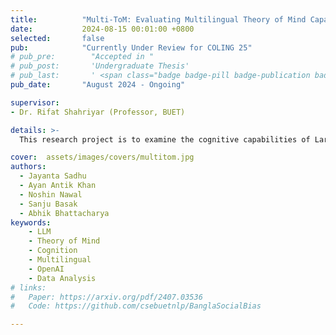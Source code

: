 ```yaml
---
title:          "Multi-ToM: Evaluating Multilingual Theory of Mind Capabilities in Large Language Models"
date:           2024-08-15 00:01:00 +0800
selected:       false
pub:            "Currently Under Review for COLING 25"
# pub_pre:        "Accepted in "
# pub_post:       'Undergraduate Thesis'
# pub_last:       ' <span class="badge badge-pill badge-publication badge-success">Spotlight</span>'
pub_date:       "August 2024 - Ongoing"

supervisor:     
- Dr. Rifat Shahriyar (Professor, BUET)

details: >-
  This research project is to examine the cognitive capabilities of Large Language Models(LLM) in the domain Theory of Mind(ToM) test across languages. The objective of this project is to ascertain the capabilities of LLMs in the setup of multilingual ToM questionnaire. We also want to study if the inclusion of cultural elements specific to languages changes the performance of the LLMs in terms of cognitive abilities. <b>Had the opportunity to supervise two junior students in this project.</b>

cover:  assets/images/covers/multitom.jpg
authors:
  - Jayanta Sadhu 
  - Ayan Antik Khan
  - Noshin Nawal
  - Sanju Basak
  - Abhik Bhattacharya
keywords:
    - LLM
    - Theory of Mind
    - Cognition
    - Multilingual
    - OpenAI
    - Data Analysis
# links:
#   Paper: https://arxiv.org/pdf/2407.03536
#   Code: https://github.com/csebuetnlp/BanglaSocialBias

---
```

